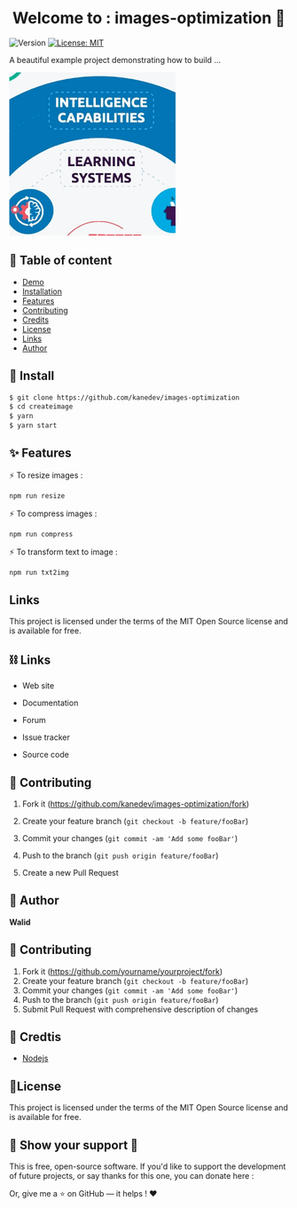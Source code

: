 <h1 align="center">Welcome to :  images-optimization 👋</h1>
<p>
  <img alt="Version" src="https://img.shields.io/badge/version-1.0.0-blue.svg?cacheSeconds=2592000" />
  <a href="#" target="_blank">
    <img alt="License: MIT" src="https://img.shields.io/badge/License-MIT-red.svg" />
  </a>
</p>



<p>A beautiful example project demonstrating how to build ... </p>

![](name-of-giphy.gif)



## 📖 Table of content

- [Demo](#demo)
- [Installation](#install)
- [Features](#feathers)
- [Contributing](#contributing)
- [Credits](#credits)
- [License](#license)
- [Links](#links)
- [Author](#author)



## 🚀 Install

```sh
$ git clone https://github.com/kanedev/images-optimization
$ cd createimage
$ yarn 
$ yarn start 
```



## :sparkles: Features

⚡️  To resize images :

```sh
npm run resize
```

⚡️ To compress images :

```sh
npm run compress
```

⚡️ To transform text to image : 

```sh
npm run txt2img
```



## Links

This project is licensed under the terms of the MIT Open Source license and is available for free.



## ⛓ Links

- Web site

- Documentation

- Forum

- Issue tracker

- Source code

  

## 💉 Contributing

1. Fork it (<https://github.com/kanedev/images-optimization/fork>)

2. Create your feature branch (`git checkout -b feature/fooBar`)

3. Commit your changes (`git commit -am 'Add some fooBar'`)

4. Push to the branch (`git push origin feature/fooBar`)

5. Create a new Pull Request

   

 ## 👤 Author

 **Walid**

## 💉 Contributing

1. Fork it (<https://github.com/yourname/yourproject/fork>)
2. Create your feature branch (`git checkout -b feature/fooBar`)
3. Commit your changes (`git commit -am 'Add some fooBar'`)
4. Push to the branch (`git push origin feature/fooBar`)
5. Submit Pull Request with comprehensive description of changes

 ## 🎯 Credtis
 
- [Nodejs](#https://nodejs.org)


## 🚦License

This project is licensed under the terms of the MIT Open Source license and is available for free.



##  👋 Show your support 🙏

This is free, open-source software. If you'd like to support the development of future projects, or say thanks for this one, you can donate here :

Or, give me a ⭐  on GitHub — it helps ! ❤️

